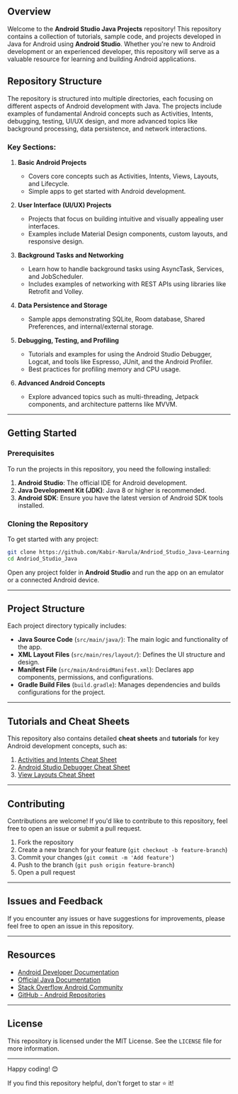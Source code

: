 
## Overview

Welcome to the **Android Studio Java Projects** repository! This repository contains a collection of tutorials, sample code, and projects developed in Java for Android using **Android Studio**. Whether you're new to Android development or an experienced developer, this repository will serve as a valuable resource for learning and building Android applications.

## Repository Structure

The repository is structured into multiple directories, each focusing on different aspects of Android development with Java. The projects include examples of fundamental Android concepts such as Activities, Intents, debugging, testing, UI/UX design, and more advanced topics like background processing, data persistence, and network interactions.

### Key Sections:

1. **Basic Android Projects**
   - Covers core concepts such as Activities, Intents, Views, Layouts, and Lifecycle.
   - Simple apps to get started with Android development.
   
2. **User Interface (UI/UX) Projects**
   - Projects that focus on building intuitive and visually appealing user interfaces.
   - Examples include Material Design components, custom layouts, and responsive design.
   
3. **Background Tasks and Networking**
   - Learn how to handle background tasks using AsyncTask, Services, and JobScheduler.
   - Includes examples of networking with REST APIs using libraries like Retrofit and Volley.
   
4. **Data Persistence and Storage**
   - Sample apps demonstrating SQLite, Room database, Shared Preferences, and internal/external storage.
   
5. **Debugging, Testing, and Profiling**
   - Tutorials and examples for using the Android Studio Debugger, Logcat, and tools like Espresso, JUnit, and the Android Profiler.
   - Best practices for profiling memory and CPU usage.

6. **Advanced Android Concepts**
   - Explore advanced topics such as multi-threading, Jetpack components, and architecture patterns like MVVM.

---

## Getting Started

### Prerequisites

To run the projects in this repository, you need the following installed:

1. **Android Studio**: The official IDE for Android development.
2. **Java Development Kit (JDK)**: Java 8 or higher is recommended.
3. **Android SDK**: Ensure you have the latest version of Android SDK tools installed.

### Cloning the Repository

To get started with any project:

```bash
git clone https://github.com/Kabir-Narula/Andriod_Studio_Java-Learning.io
cd Andriod_Studio_Java
```

Open any project folder in **Android Studio** and run the app on an emulator or a connected Android device.

---

## Project Structure

Each project directory typically includes:

- **Java Source Code** (`src/main/java/`): The main logic and functionality of the app.
- **XML Layout Files** (`src/main/res/layout/`): Defines the UI structure and design.
- **Manifest File** (`src/main/AndroidManifest.xml`): Declares app components, permissions, and configurations.
- **Gradle Build Files** (`build.gradle`): Manages dependencies and builds configurations for the project.

---

## Tutorials and Cheat Sheets

This repository also contains detailed **cheat sheets** and **tutorials** for key Android development concepts, such as:

1. [Activities and Intents Cheat Sheet](link-to-activities-intents-md)
2. [Android Studio Debugger Cheat Sheet](link-to-debugger-md)
3. [View Layouts Cheat Sheet](link-to-views-layouts-md)

---

## Contributing

Contributions are welcome! If you'd like to contribute to this repository, feel free to open an issue or submit a pull request.

1. Fork the repository
2. Create a new branch for your feature (`git checkout -b feature-branch`)
3. Commit your changes (`git commit -m 'Add feature'`)
4. Push to the branch (`git push origin feature-branch`)
5. Open a pull request

---

## Issues and Feedback

If you encounter any issues or have suggestions for improvements, please feel free to open an issue in this repository.

---

## Resources

- [Android Developer Documentation](https://developer.android.com/docs)
- [Official Java Documentation](https://docs.oracle.com/javase/8/docs/)
- [Stack Overflow Android Community](https://stackoverflow.com/questions/tagged/android)
- [GitHub - Android Repositories](https://github.com/topics/android)

---

## License

This repository is licensed under the MIT License. See the `LICENSE` file for more information.

---

Happy coding! 😊

If you find this repository helpful, don't forget to star ⭐ it!

